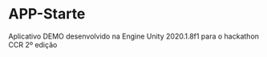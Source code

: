 # APP-Starte
 Aplicativo DEMO desenvolvido na Engine Unity 2020.1.8f1 para o hackathon CCR 2º edição
